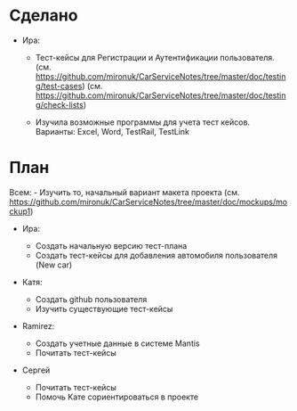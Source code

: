 Сделано
=======
- Ира:
    - Тест-кейсы для Регистрации и Аутентификации пользователя.
        (см. https://github.com/mironuk/CarServiceNotes/tree/master/doc/testing/test-cases)
        (см. https://github.com/mironuk/CarServiceNotes/tree/master/doc/testing/check-lists)

    - Изучила возможные программы для учета тест кейсов. Варианты: Excel, Word, TestRail, TestLink

План
====
Всем:
    - Изучить то, начальный вариант макета проекта (см. https://github.com/mironuk/CarServiceNotes/tree/master/doc/mockups/mockup1)

- Ира:
    - Создать начальную версию тест-плана
    - Создать тест-кейсы для добавления автомобиля пользователя (New car)

- Катя:
    - Создать github пользователя
    - Изучить существующие тест-кейсы

- Ramirez:
    - Создать учетные данные в системе Mantis
    - Почитать тест-кейсы

- Сергей
    - Почитать тест-кейсы
    - Помочь Кате сориентироваться в проекте